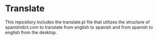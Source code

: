 # Translate

This repository includes the translate.pl file that utilizes the structure of spanishdict.com to translate from english to spanish and from spanish to english from the desktop.
